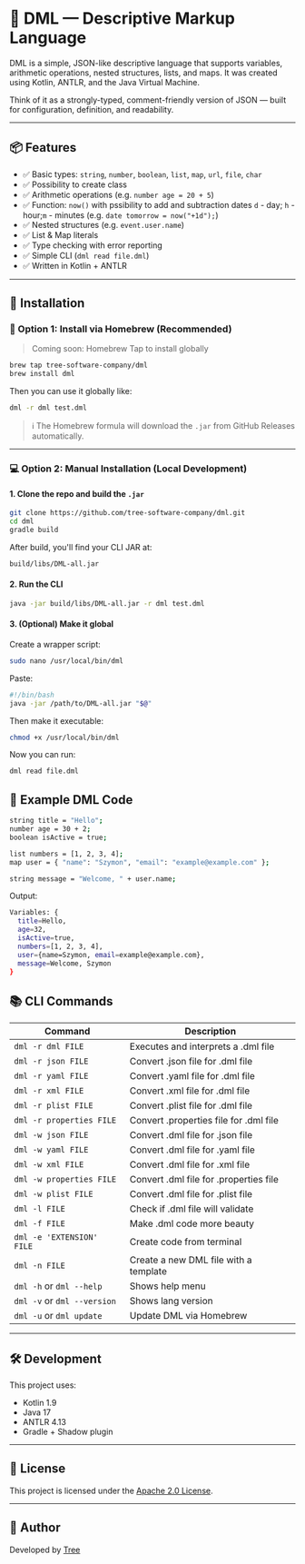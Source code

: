# 🧩 DML — Descriptive Markup Language

DML is a simple, JSON-like descriptive language that supports variables, arithmetic operations, nested structures, lists, and maps. It was created using Kotlin, ANTLR, and the Java Virtual Machine.

Think of it as a strongly-typed, comment-friendly version of JSON — built for configuration, definition, and readability.

---

## 📦 Features

- ✅ Basic types: `string`, `number`, `boolean`, `list`, `map`, `url`, `file`, `char`
- ✅ Possibility to create class
- ✅ Arithmetic operations (e.g. `number age = 20 + 5`)
- ✅ Function: `now()` with pssibility to add and subtraction dates `d` - day; `h` - hour;`m` - minutes (e.g. `date tomorrow = now("+1d");`)
- ✅ Nested structures (e.g. `event.user.name`)
- ✅ List & Map literals
- ✅ Type checking with error reporting
- ✅ Simple CLI (`dml read file.dml`)
- ✅ Written in Kotlin + ANTLR

---

## 🚀 Installation

### 🔧 Option 1: Install via Homebrew (Recommended)

> Coming soon: Homebrew Tap to install globally

```bash
brew tap tree-software-company/dml
brew install dml
```
Then you can use it globally like:

```bash
dml -r dml test.dml
```
> ℹ️ The Homebrew formula will download the `.jar` from GitHub Releases automatically.

---

### 💻 Option 2: Manual Installation (Local Development)

#### 1. Clone the repo and build the `.jar`

```bash
git clone https://github.com/tree-software-company/dml.git
cd dml
gradle build
```
After build, you'll find your CLI JAR at:
```bash
build/libs/DML-all.jar
```
#### 2. Run the CLI
```bash
java -jar build/libs/DML-all.jar -r dml test.dml
```
#### 3. (Optional) Make it global

Create a wrapper script:
```bash
sudo nano /usr/local/bin/dml
```
Paste:
```bash
#!/bin/bash
java -jar /path/to/DML-all.jar "$@"
```
Then make it executable:
```bash
chmod +x /usr/local/bin/dml
```
Now you can run:
```bash
dml read file.dml
```
## 📄 Example DML Code
```bash
string title = "Hello";
number age = 30 + 2;
boolean isActive = true;

list numbers = [1, 2, 3, 4];
map user = { "name": "Szymon", "email": "example@example.com" };

string message = "Welcome, " + user.name;
```
Output:
```bash
Variables: {
  title=Hello,
  age=32,
  isActive=true,
  numbers=[1, 2, 3, 4],
  user={name=Szymon, email=example@example.com},
  message=Welcome, Szymon
}
```
## 📚 CLI Commands

| Command        | Description                        |
|----------------|------------------------------------|
| `dml -r dml FILE` | Executes and interprets a .dml file |
| `dml -r json FILE` | Convert .json file for .dml file |
| `dml -r yaml FILE` | Convert .yaml file for .dml file |
| `dml -r xml FILE` | Convert .xml file for .dml file |
| `dml -r plist FILE` | Convert .plist file for .dml file |
| `dml -r properties FILE` | Convert .properties file for .dml file |
| `dml -w json FILE` | Convert .dml file for .json file |
| `dml -w yaml FILE` | Convert .dml file for .yaml file |
| `dml -w xml FILE` | Convert .dml file for .xml file |
| `dml -w properties FILE` | Convert .dml file for .properties file |
| `dml -w plist FILE` | Convert .dml file for .plist file |
| `dml -l FILE` | Check if .dml file will validate |
| `dml -f FILE` | Make .dml code more beauty |
| `dml -e 'EXTENSION' FILE` | Create code from terminal |
| `dml -n FILE` | Create a new DML file with a template |
| `dml -h` or `dml --help`| Shows help menu |
| `dml -v` or `dml --version`| Shows lang version |
| `dml -u` or `dml update`| Update DML via Homebrew |

---

## 🛠️ Development

This project uses:
- Kotlin 1.9
- Java 17
- ANTLR 4.13
- Gradle + Shadow plugin

---

## 📜 License

This project is licensed under the [Apache 2.0 License](LICENSE).

---

## 👤 Author

Developed by [Tree](https://github.com/tree-software-company)

